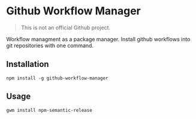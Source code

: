 # Github Workflow Manager

> This is not an official Github project.

Workflow managment as a package manager. Install github workflows into
git repositories with one command.

## Installation

`npm install -g github-workflow-manager`

## Usage

```bash
gwm install npm-semantic-release
```

<!-- GENERATED_WORKFLOWS_SECTION_START -->
<!-- GENERATED_WORKFLOWS_SECTION_END -->